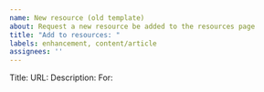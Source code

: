 ```yaml
---
name: New resource (old template)
about: Request a new resource be added to the resources page
title: "Add to resources: "
labels: enhancement, content/article
assignees: ''
---
```


<!--
Fill out all the applicable fields
HTML/CSS/JS resources are "Web" resources
-->

Title: <!-- Required if URL is long -->
URL:
Description:
For: <!-- Can be omitted if the resource is not for any language in particular -->
